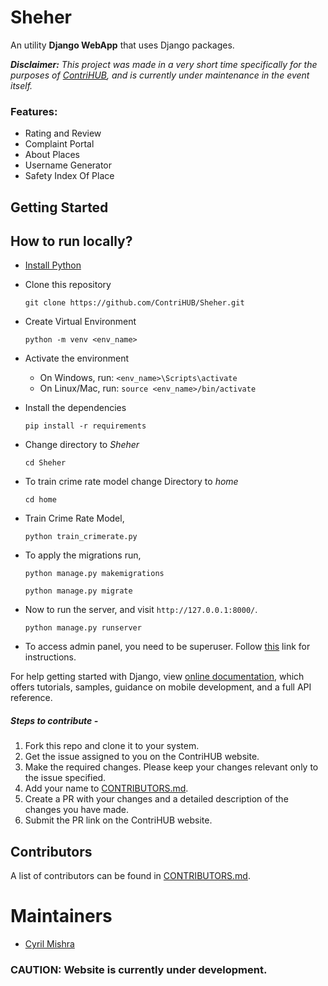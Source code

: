 # Sheher

An utility **Django WebApp** that uses Django packages.

**_Disclaimer:_** _This project was made in a very short time specifically for the purposes of [ContriHUB](https://contrihub.github.io/), and is currently under maintenance in the event itself._

### Features: 

+ Rating and Review
+ Complaint Portal
+ About Places
+ Username Generator
+ Safety Index Of Place


## Getting Started

## How to run locally?
* [Install Python](https://www.wikihow.com/Install-Python)
* Clone this repository
    ```
    git clone https://github.com/ContriHUB/Sheher.git
    ```
* Create Virtual Environment
    ```
    python -m venv <env_name>
    ```
* Activate the environment
    * On Windows, run: `<env_name>\Scripts\activate`
    * On Linux/Mac, run: `source <env_name>/bin/activate`    
* Install the dependencies
    ```
    pip install -r requirements
    ```
* Change directory to *Sheher*
    ```
    cd Sheher
    ```
* To train crime rate model change Directory to *home*
    ```
    cd home
    ```
* Train Crime Rate Model,
    ```
    python train_crimerate.py
    ```
* To apply the migrations run,
    ```
    python manage.py makemigrations
    ```
    
    ```
    python manage.py migrate
    ```
* Now to run the server, and visit `http://127.0.0.1:8000/`.
    ```
    python manage.py runserver
    ```
* To access admin panel, you need to be superuser. Follow [this](https://www.geeksforgeeks.org/how-to-create-superuser-in-django/) link for instructions.

For help getting started with Django, view [online documentation](https://docs.djangoproject.com/en/4.1/), which offers tutorials,
samples, guidance on mobile development, and a full API reference.

##### Steps to contribute -
1. Fork this repo and clone it to your system.
2. Get the issue assigned to you on the ContriHUB website. 
3. Make the required changes. Please keep your changes relevant only to the issue specified.
4. Add your name to [CONTRIBUTORS.md](CONTRIBUTORS.md).
5. Create a PR with your changes and a detailed description of the changes you have made. 
6. Submit the PR link on the ContriHUB website.

## Contributors

A list of contributors can be found in [CONTRIBUTORS.md](CONTRIBUTORS.md).

# Maintainers

- [Cyril Mishra](https://github.com/CyrilMishra)

### CAUTION: Website is currently under development.
